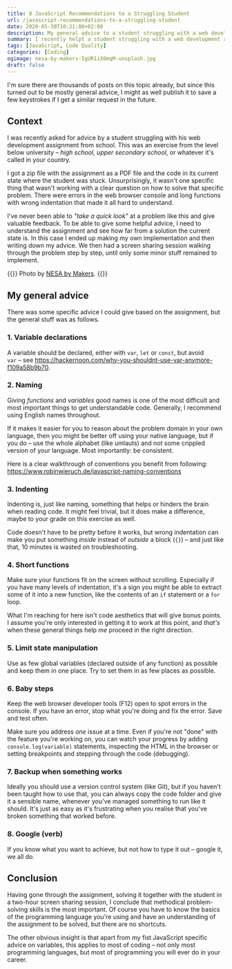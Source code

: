 ```yaml
---
title: 8 JavaScript Recommendations to a Struggling Student
url: /javascript-recommendations-to-a-struggling-student
date: 2020-05-30T10:21:00+02:00
description: My general advice to a student struggling with a web development assignment.
summary: I recently helpt a student struggling with a web development assignment. Not surprisingly, it wasn't one specific thing that wasn't working with a clear question on how to solve that specific problem. There were errors in the web browser console, long functions with wrong indentation that made it all hard to understand. 
tags: [JavaScript, Code Quality]
categories: [Coding]
ogimage: nesa-by-makers-IgUR1iX0mqM-unsplash.jpg
draft: false
---
```


I'm sure there are thousands of posts on this topic already, but since this turned out to be mostly general advice, I might as well publish it to save a few keystrokes if I get a similar request in the future.

## Context

I was recently asked for advice by a student struggling with his web development assignment from school. This was an exercise from the level below university – _high school_, _upper secondary school_, or whatever it's called in your country. 

I got a zip file with the assignment as a PDF file and the code in its current state where the student was stuck. Unsurprisingly, it wasn't one specific thing that wasn't working with a clear question on how to solve that specific problem. There were errors in the web browser console and long functions with wrong indentation that made it all hard to understand.

I've never been able to _"take a quick look"_ at a problem like this and give valuable feedback. To be able to give some helpful advice, I need to understand the assignment and see how far from a solution the current state is. In this case I ended up making my own implementation and then writing down my advice. We then had a screen sharing session walking through the problem step by step, until only some minor stuff remained to implement.

{{<post-image image="nesa-by-makers-IgUR1iX0mqM-unsplash.jpg" alt="woman and man sitting in front of monitor">}}
Photo by <a href="https://unsplash.com/@nesabymakers">
NESA by Makers</a>.
{{</post-image>}}

## My general advice

There was some specific advice I could give based on the assignment, but the general stuff was as follows.

### 1. Variable declarations
A variable should be declared, either with `var`, `let` or `const`, but avoid  
`var` – see https://hackernoon.com/why-you-shouldnt-use-var-anymore-f109a58b9b70. 

### 2. Naming

Giving _functions_ and _variables_ good names is one of the most difficult and most important things to get understandable code. Generally, I recommend using English names throughout. 

If it makes it easier for you to reason about the problem domain in your own language, then you might be better off using your native language, but if you do – use the whole alphabet (like umlauts) and not some crippled version of your language. Most importantly: be consistent. 

Here is a clear walkthrough of conventions you benefit from following: https://www.robinwieruch.de/javascript-naming-conventions

### 3. Indenting

Indenting is, just like naming, something that helps or hinders the brain when reading code. It might feel trivial, but it does make a difference, maybe to your grade on this exercise as well.

Code doesn't have to be pretty before it works, but wrong indentation can make you put something _inside_ instead of _outside_ a block (`{}`) – and just like that, 10 minutes is wasted on troubleshooting.

### 4. Short functions

Make sure your functions fit on the screen without scrolling. Especially if you have many levels of indentation, it's a sign you might be able to extract some of it into a new function, like the contents of an `if` statement or a `for` loop.

What I'm reaching for here isn't code aesthetics that will give bonus points. I assume you're only interested in getting it to work at this point, and _that's_ when these general things help _me_ proceed in the right direction.

### 5. Limit state manipulation

Use as few global variables (declared outside of any function) as possible and keep them in one place. Try to set them in as few places as possible. 

### 6. Baby steps

Keep the web browser developer tools (F12) open to spot errors in the console. If you have an error, stop what you're doing and fix the error. Save and test often.

Make sure you address _one_ issue at a time. Even if you're not "done" with the feature you're working on, you can watch your progress by adding `console.log(variable)` statements, inspecting the HTML in the browser or setting breakpoints and stepping through the code (debugging).

### 7. Backup when something works

Ideally you should use a version control system (like Git), but if you haven't been taught how to use that, you can always copy the code folder and give it a sensible name, whenever you've managed something to run like it should. It's just as easy as it's frustrating when you realise that you've broken something that worked before.

### 8. Google (verb)

If you know what you want to achieve, but not how to type it out – google it, we all do.

## Conclusion

Having gone through the assignment, solving it together with the student in a two-hour screen sharing session, I conclude that methodical problem-solving skills is the most important. Of course you have to know the basics of the programming language you're using and have an understanding of the assignment to be solved, but there are no shortcuts. 

The other obvious insight is that apart from my fist JavaScript specific advice on variables, this applies to most of coding – not only most programming languages, but most of programming you will ever do in your career.